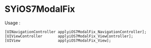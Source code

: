 SYiOS7ModalFix
==============

Usage :

    [UINavigationController applyiOS7ModalFix_NavigationController];
    [UIViewController       applyiOS7ModalFix_ViewController];
    [UIView                 applyiOS7ModalFix_View];
